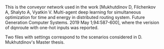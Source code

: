 This is the conveyor network used in the work [Mukhutdinov D, Filchenkov A, Shalyto A, Vyatkin V. Multi-agent deep learning for simultaneous optimization for time and energy in distributed routing system. Future Generation Computer Systems. 2019 May 1;94:587-600], where the verision of dqnroute with one-hot inputs was reported.

Two files with settings correspond to the scenarios considered in D. Mukhutdinov's Master thesis.